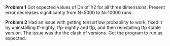 **Problem 1**
Got expected values of Dn of 1/2 for all three dimensions.  Present error decreases significantly from N=5000 to N=10000 runs.


**Problem 2**
Had an issue with getting tensorflow probability to work, fixed it by uninstalling tf-nighty, tfp-nightly and tfp, and then reinstalling tfp stable version.  The issue was the the clash of versions.
Got the program to run as expected.


